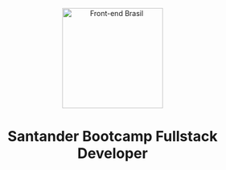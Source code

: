 <p align="center">
  <img src="https://hermes.digitalinnovation.one/tracks/800fd098-3eef-45e9-9544-544ae396076c.png" width="200" alt="Front-end Brasil">
</p>

<h1 align="center">Santander Bootcamp Fullstack Developer</h1>




